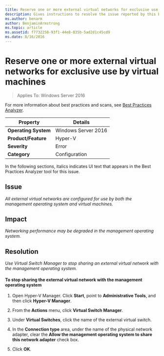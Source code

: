 ```yaml
---
title: Reserve one or more external virtual networks for exclusive use by virtual machines
description: Gives instructions to resolve the issue reported by this Best Practices Analyzer rule.
ms.author: benarm
author: BenjaminArmstrong
ms.topic: article
ms.assetid: f7732258-93f1-44e8-835b-5ad2d1c45cd9
ms.date: 8/16/2016
---
```

# Reserve one or more external virtual networks for exclusive use by virtual machines

>Applies To: Windows Server 2016

For more information about best practices and scans, see [Best Practices Analyzer](https://go.microsoft.com/fwlink/?LinkId=122786).

|Property|Details|
|-|-|
|**Operating System**|Windows Server 2016|
|**Product/Feature**|Hyper-V|
|**Severity**|Error|
|**Category**|Configuration|

In the following sections, italics indicates UI text that appears in the Best Practices Analyzer tool for this issue.

## Issue

*All external virtual networks are configured for use by both the management operating system and virtual machines.*

## Impact

*Networking performance may be degraded in the management operating system.*

## Resolution

*Use Virtual Switch Manager to stop sharing an external virtual network with the management operating system.*

#### To stop sharing the external virtual network with the management operating system

1.  Open Hyper-V Manager. Click **Start**, point to **Administrative Tools**, and then click **Hyper-V Manager**.

2.  From the **Actions** menu, click **Virtual Switch Manager**.

3.  Under **Virtual Switches**, click the name of the external virtual switch.

4.  In the **Connection type** area, under the name of the physical network adapter, clear the **Allow the management operating system to share this network adapter** check box.

5.  Click **OK**.



